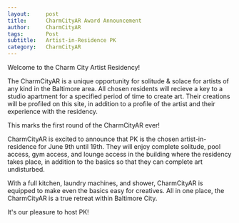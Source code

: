```yaml
---
layout:     post
title:      CharmCityAR Award Announcement
author:     CharmCityAR
tags: 		Post
subtitle:  	Artist-in-Residence PK
category:   CharmCityAR
---
```


Welcome to the Charm City Artist Residency! 

The CharmCityAR is a unique opportunity for solitude & solace for artists of any kind in the Baltimore area. All chosen residents will recieve a key to a studio apartment for a specified period of time to create art. Their creations will be profiled on this site, in addition to a profile of the artist and their experience with the residency. 

This marks the first round of the CharmCityAR ever! 

CharmCityAR is excited to announce that PK is the chosen artist-in-residence for June 9th until 19th. They will enjoy complete solitude, pool access, gym access, and lounge access in the building where the residency takes place, in addition to the basics so that they can complete art undisturbed. 

With a full kitchen, laundry machines, and shower, CharmCityAR is equipped to make even the basics easy for creatives. All in one place, the CharmCityAR is a true retreat within Baltimore City. 

It's our pleasure to host PK!
